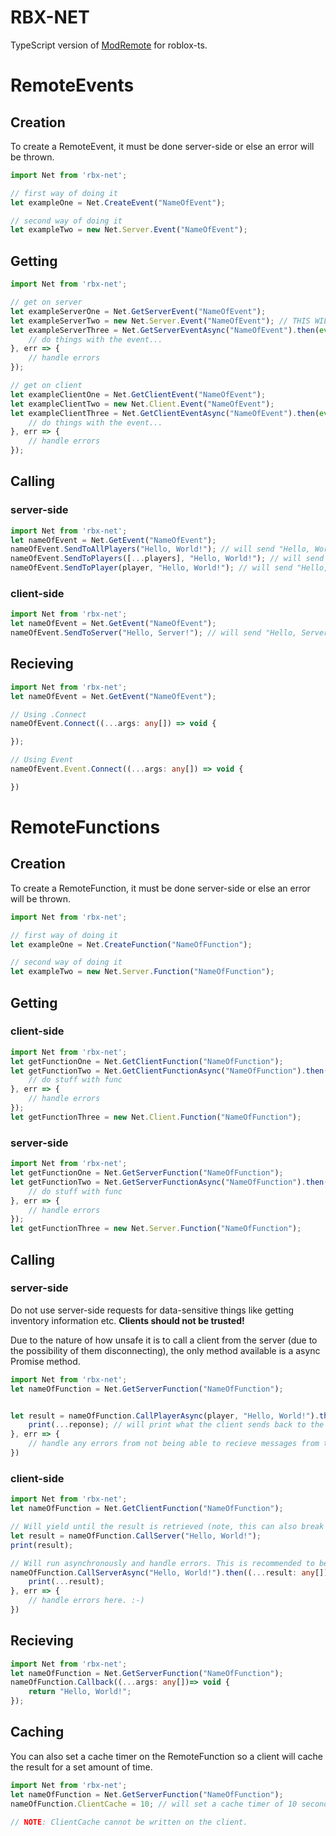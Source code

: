 RBX-NET
========
TypeScript version of [ModRemote](https://github.com/Vorlias/ROBLOX-ModRemote) for roblox-ts.

RemoteEvents
============


Creation
---------
To create a RemoteEvent, it must be done server-side or else an error will be thrown.

```typescript
import Net from 'rbx-net';

// first way of doing it
let exampleOne = Net.CreateEvent("NameOfEvent");

// second way of doing it
let exampleTwo = new Net.Server.Event("NameOfEvent");
```

Getting
------------
```ts
import Net from 'rbx-net';

// get on server
let exampleServerOne = Net.GetServerEvent("NameOfEvent");
let exampleServerTwo = new Net.Server.Event("NameOfEvent"); // THIS WILL CREATE IF NOT EXISTING!!
let exampleServerThree = Net.GetServerEventAsync("NameOfEvent").then(event => {
    // do things with the event...
}, err => {
    // handle errors
});

// get on client
let exampleClientOne = Net.GetClientEvent("NameOfEvent");
let exampleClientTwo = new Net.Client.Event("NameOfEvent");
let exampleClientThree = Net.GetClientEventAsync("NameOfEvent").then(event => {
    // do things with the event...
}, err => {
    // handle errors
});
```


Calling
--------

### server-side
```ts
import Net from 'rbx-net';
let nameOfEvent = Net.GetEvent("NameOfEvent");
nameOfEvent.SendToAllPlayers("Hello, World!"); // will send "Hello, World!" to all players
nameOfEvent.SendToPlayers([...players], "Hello, World!"); // will send "Hello, World!" to the targeted list of players
nameOfEvent.SendToPlayer(player, "Hello, World!"); // will send "Hello, World!" to the targeted player
```


### client-side
```ts
import Net from 'rbx-net';
let nameOfEvent = Net.GetEvent("NameOfEvent");
nameOfEvent.SendToServer("Hello, Server!"); // will send "Hello, Server!" to the server.
```

Recieving
---------
```ts
import Net from 'rbx-net';
let nameOfEvent = Net.GetEvent("NameOfEvent");

// Using .Connect
nameOfEvent.Connect((...args: any[]) => void {

});

// Using Event
nameOfEvent.Event.Connect((...args: any[]) => void {

})
```



RemoteFunctions
===============


Creation
--------
To create a RemoteFunction, it must be done server-side or else an error will be thrown.

```typescript
import Net from 'rbx-net';

// first way of doing it
let exampleOne = Net.CreateFunction("NameOfFunction");

// second way of doing it
let exampleTwo = new Net.Server.Function("NameOfFunction");
```


Getting
------------


### client-side
```ts
import Net from 'rbx-net';
let getFunctionOne = Net.GetClientFunction("NameOfFunction");
let getFunctionTwo = Net.GetClientFunctionAsync("NameOfFunction").then(func => {
    // do stuff with func
}, err => {
    // handle errors
});
let getFunctionThree = new Net.Client.Function("NameOfFunction");
```

### server-side
```ts
import Net from 'rbx-net';
let getFunctionOne = Net.GetServerFunction("NameOfFunction");
let getFunctionTwo = Net.GetServerFunctionAsync("NameOfFunction").then(func => {
    // do stuff with func
}, err => {
    // handle errors
});
let getFunctionThree = new Net.Server.Function("NameOfFunction");
```


## Calling
### server-side
Do not use server-side requests for data-sensitive things like getting inventory information etc. **Clients should not be trusted!**

Due to the nature of how unsafe it is to call a client from the server (due to the possibility of them disconnecting), the only method available is a async Promise method.

```ts
import Net from 'rbx-net';
let nameOfFunction = Net.GetServerFunction("NameOfFunction");


let result = nameOfFunction.CallPlayerAsync(player, "Hello, World!").then( (...response : any[]) => void {
    print(...reponse); // will print what the client sends back to the server. :-)
}, err => {
    // handle any errors from not being able to recieve messages from the client. :-)
})
```


### client-side
```ts
import Net from 'rbx-net';
let nameOfFunction = Net.GetClientFunction("NameOfFunction");

// Will yield until the result is retrieved (note, this can also break your script!)
let result = nameOfFunction.CallServer("Hello, World!"); 
print(result);

// Will run asynchronously and handle errors. This is recommended to be used as your server-side code could throw errors!
nameOfFunction.CallServerAsync("Hello, World!").then((...result: any[]) => void {
    print(...result);
}, err => {
    // handle errors here. :-)
})
```


Recieving
--------------

```ts
import Net from 'rbx-net';
let nameOfFunction = Net.GetServerFunction("NameOfFunction");
nameOfFunction.Callback((...args: any[])=> void {
    return "Hello, World!";
});
```

Caching
-------------
You can also set a cache timer on the RemoteFunction so a client will cache the result for a set amount of time.
```ts
import Net from 'rbx-net';
let nameOfFunction = Net.GetServerFunction("NameOfFunction");
nameOfFunction.ClientCache = 10; // will set a cache timer of 10 seconds.

// NOTE: ClientCache cannot be written on the client.
```